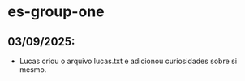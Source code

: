 # es-group-one

## 03/09/2025:

- Lucas criou o arquivo lucas.txt e adicionou curiosidades sobre si mesmo.